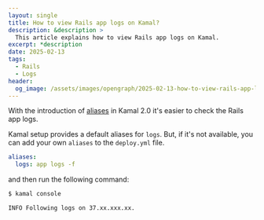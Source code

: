 ```yaml
---
layout: single
title: How to view Rails app logs on Kamal?
description: &description >
  This article explains how to view Rails app logs on Kamal.
excerpt: *description
date: 2025-02-13
tags:
  - Rails
  - Logs
header:
  og_image: /assets/images/opengraph/2025-02-13-how-to-view-rails-app-logs-on-kamal.png
---
```


With the introduction of [aliases](https://kamal-deploy.org/docs/configuration/aliases/) in Kamal 2.0 it's easier to check the Rails app logs.

Kamal setup provides a default aliases for `logs`. But, if it's not available, you can add your own `aliases` to the `deploy.yml` file.

```yaml
aliases:
  logs: app logs -f
```

and then run the following command:

```bash
$ kamal console

INFO Following logs on 37.xx.xxx.xx.
```
